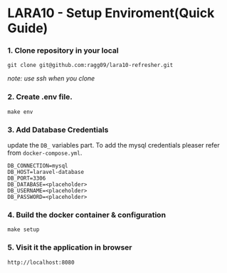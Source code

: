 # LARA10 - Setup Enviroment(Quick Guide)

### 1. Clone repository in your local

```
git clone git@github.com:ragg09/lara10-refresher.git
```

_note: use ssh when you clone_

### 2. Create .env file.

```
make env
```

### 3. Add Database Credentials

update the `DB_` variables part. To add the mysql credentials pleaser refer from
`docker-compose.yml`.

```
DB_CONNECTION=mysql
DB_HOST=laravel-database
DB_PORT=3306
DB_DATABASE=<placeholder>
DB_USERNAME=<placeholder>
DB_PASSWORD=<placeholder>
```

### 4. Build the docker container & configuration

```
make setup
```

### 5. Visit it the application in browser

```
http://localhost:8080
```
